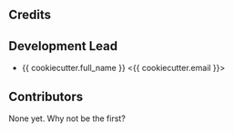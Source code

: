 ## Credits

## Development Lead

* {{ cookiecutter.full_name }} <{{ cookiecutter.email }}>

## Contributors

None yet. Why not be the first?
